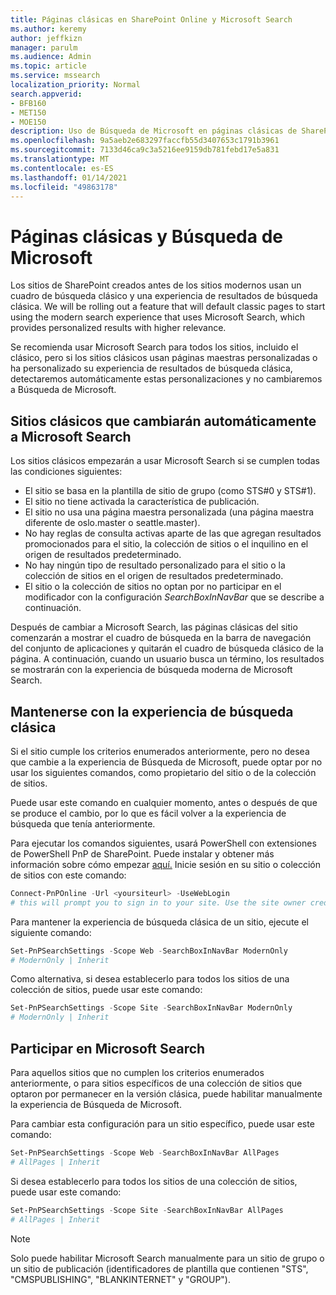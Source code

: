 ```yaml
---
title: Páginas clásicas en SharePoint Online y Microsoft Search
ms.author: keremy
author: jeffkizn
manager: parulm
ms.audience: Admin
ms.topic: article
ms.service: mssearch
localization_priority: Normal
search.appverid:
- BFB160
- MET150
- MOE150
description: Uso de Búsqueda de Microsoft en páginas clásicas de SharePoint
ms.openlocfilehash: 9a5aeb2e683297faccfb55d3407653c1791b3961
ms.sourcegitcommit: 7133d46ca9c3a5216ee9159db781febd17e5a831
ms.translationtype: MT
ms.contentlocale: es-ES
ms.lasthandoff: 01/14/2021
ms.locfileid: "49863178"
---
```

# <a name="classic-pages-and-microsoft-search"></a>Páginas clásicas y Búsqueda de Microsoft

Los sitios de SharePoint creados antes de los sitios modernos usan un cuadro de búsqueda clásico y una experiencia de resultados de búsqueda clásica. We will be rolling out a feature that will default classic pages to start using the modern search experience that uses Microsoft Search, which provides personalized results with higher relevance.

Se recomienda usar Microsoft Search para todos los sitios, incluido el clásico, pero si los sitios clásicos usan páginas maestras personalizadas o ha personalizado su experiencia de resultados de búsqueda clásica, detectaremos automáticamente estas personalizaciones y no cambiaremos a Búsqueda de Microsoft.

## <a name="classic-sites-that-will-automatically-switch-to-microsoft-search"></a>Sitios clásicos que cambiarán automáticamente a Microsoft Search

Los sitios clásicos empezarán a usar Microsoft Search si se cumplen todas las condiciones siguientes:

* El sitio se basa en la plantilla de sitio de grupo (como STS#0 y STS#1).
* El sitio no tiene activada la característica de publicación.
* El sitio no usa una página maestra personalizada (una página maestra diferente de oslo.master o seattle.master).
* No hay reglas de consulta activas aparte de las que agregan resultados promocionados para el sitio, la colección de sitios o el inquilino en el origen de resultados predeterminado.
* No hay ningún tipo de resultado personalizado para el sitio o la colección de sitios en el origen de resultados predeterminado.
* El sitio o la colección de sitios no optan por no participar en el modificador con la configuración *SearchBoxInNavBar* que se describe a continuación.

Después de cambiar a Microsoft Search, las páginas clásicas del sitio comenzarán a mostrar el cuadro de búsqueda en la barra de navegación del conjunto de aplicaciones y quitarán el cuadro de búsqueda clásico de la página. A continuación, cuando un usuario busca un término, los resultados se mostrarán con la experiencia de búsqueda moderna de Microsoft Search.

## <a name="staying-with-the-classic-search-experience"></a>Mantenerse con la experiencia de búsqueda clásica

Si el sitio cumple los criterios enumerados anteriormente, pero no desea que cambie a la experiencia de Búsqueda de Microsoft, puede optar por no usar los siguientes comandos, como propietario del sitio o de la colección de sitios.

Puede usar este comando en cualquier momento, antes o después de que se produce el cambio, por lo que es fácil volver a la experiencia de búsqueda que tenía anteriormente.

Para ejecutar los comandos siguientes, usará PowerShell con extensiones de PowerShell PnP de SharePoint. Puede instalar y obtener más información sobre cómo empezar [aquí.](https://docs.microsoft.com/powershell/sharepoint/sharepoint-pnp/sharepoint-pnp-cmdlets?view=sharepoint-ps) Inicie sesión en su sitio o colección de sitios con este comando:

```powershell
Connect-PnPOnline -Url <yoursiteurl> -UseWebLogin
# this will prompt you to sign in to your site. Use the site owner credentials.
```

Para mantener la experiencia de búsqueda clásica de un sitio, ejecute el siguiente comando:

```powershell
Set-PnPSearchSettings -Scope Web -SearchBoxInNavBar ModernOnly
# ModernOnly | Inherit
```

Como alternativa, si desea establecerlo para todos los sitios de una colección de sitios, puede usar este comando:

```powershell
Set-PnPSearchSettings -Scope Site -SearchBoxInNavBar ModernOnly
# ModernOnly | Inherit
```

## <a name="opting-into-microsoft-search"></a>Participar en Microsoft Search

Para aquellos sitios que no cumplen los criterios enumerados anteriormente, o para sitios específicos de una colección de sitios que optaron por permanecer en la versión clásica, puede habilitar manualmente la experiencia de Búsqueda de Microsoft.

Para cambiar esta configuración para un sitio específico, puede usar este comando:

```powershell
Set-PnPSearchSettings -Scope Web -SearchBoxInNavBar AllPages
# AllPages | Inherit
```

Si desea establecerlo para todos los sitios de una colección de sitios, puede usar este comando:

```powershell
Set-PnPSearchSettings -Scope Site -SearchBoxInNavBar AllPages
# AllPages | Inherit
```

> [!NOTE]
> Solo puede habilitar Microsoft Search manualmente para un sitio de grupo o un sitio de publicación (identificadores de plantilla que contienen "STS", "CMSPUBLISHING", "BLANKINTERNET" y "GROUP").
